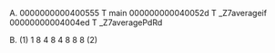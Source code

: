 A.
0000000000400555 T main
000000000040052d T _Z7averageif
00000000004004ed T _Z7averagePdRd

B.
(1) 1 8
    4 8
    4 8
    8 8
(2) 
